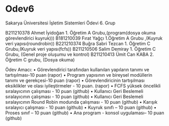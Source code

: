 # Odev6
Sakarya Üniversitesi İşletim Sistemleri Ödevi 6. Grup

B211210378 Ahmet İyidoğan 1. Öğretim A Grubu,(program(dosya okuma görevlendirici kuyruk)))
B181210039 Fırat Yağçı 1.Öğretim A Grubu ,(Kuyruk veri yapısı(roundrobin))
B221210374 Buğra Sabri Tezcan 1. Öğretim C Grubu,(Kuyruk veri yapısı(fcfs))
B211210506 Salim Demiray   1. Öğretim C Grubu, (Genel proje oluşumu ve kontrol) 
B211210413 Ümit Can KABA 2. Öğretim C grubu, (Dosya okuma)


Ödev Amacı:
• Görevlendirici tarafından kullanılan yapıların tanımı ve tartışılması-10 puan (rapor)
• Program yapısının ve bireysel modüllerin tanımı ve gerekçesi-10 puan (rapor)
• Görevlendiricinin tartışılması eksiklikler ve olası iyileştirmeler - 10 puan.  (rapor)
• FCFS yüksek öncelikli sıralayıcının çalışması - 10 puan (github)
• Kullanıcı Geri Beslemeli sıralayıcının çalışması - 10 puan (github)
• Kullanıcı Geri Beslemeli sıralayıcının Round Robin modunda çalışması - 10 puan (github)
• Karışık sıralayıcı çalışması - 10 puan (github)
• Kuyruk sınıfı – 10 puan (github)
• Proses sınıf – 10 puan (github)
• Ana program - konsol uygulaması– 10 puan (github)

